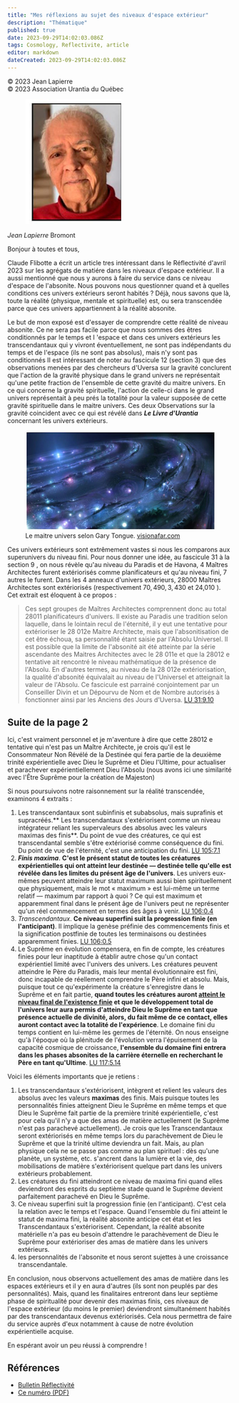 ```yaml
---
title: "Mes réflexions au sujet des niveaux d'espace extérieur"
description: "Thématique"
published: true
date: 2023-09-29T14:02:03.086Z
tags: Cosmology, Reflectivite, article
editor: markdown
dateCreated: 2023-09-29T14:02:03.086Z
---
```


<p class="v-card v-sheet theme--light grey lighten-3 px-2">© 2023 Jean Lapierre<br>© 2023 Association Urantia du Québec</p>

<figure id="Figure_1" class="image urantiapedia image-style-align-left">
<img src="/image/article/Reflectivite/Jean_Lapierre.jpg">
</figure>

_Jean Lapierre_
Bromont

Bonjour à toutes et tous,

Claude Flibotte a écrit un article tres intéressant dans le Réflectivité d'avril 2023 sur les agrégats de matiére dans les niveaux d'espace extérieur. II a aussi mentionné que nous y aurons à faire du service dans ce niveau d'espace de l'absonite. Nous pouvons nous questionner quand et à quelles conditions ces univers extérieurs seront habités ? Déjà, nous savons que là, toute la réalité (physique, mentale et spirituelle) est, ou sera transcendée parce que ces univers appartiennent à la réalité absonite.

Le but de mon exposé est d'essayer de comprendre cette réalité de niveau absonite. Ce ne sera pas facile parce que nous sommes des êtres conditionnés par le temps et I 'espace et dans ces univers extérieurs les transcendantaux qui y vivront éventuellement, ne sont pas indépendants du temps et de l'espace (ils ne sont pas absolus), mais n'y sont pas conditionnés II est intéressant de noter au fascicule 12 (section 3) que des observations menées par des chercheurs d'Uversa sur la gravité conclurent que l'action de la gravité physique dans le grand univers ne représentait qu'une petite fraction de l'ensemble de cette gravité du maitre univers. En ce qui concerne la gravité spirituelle, l'action de celle-ci dans le grand univers représentait à peu prés la totalité pour la valeur supposée de cette gravité spirituelle dans le maitre univers. Ces deux Observations sur la gravité coincident avec ce qui est révélé dans ***Le Livre d'Urantia*** concernant les univers extérieurs.
<br style="clear:both;"/>

<figure id="Figure_2" class="image urantiapedia">
<img src="/image/article/Reflectivite/2023_05/002.jpg">
<figcaption>Le maitre univers selon Gary Tongue. <a href="visionafar.com">visionafar.com</a></figcaption>
</figure>

Ces univers extérieurs sont extrêmement vastes si nous les comparons aux superunivers du niveau fini. Pour nous donner une idée, au fascicule 31 à la section 9 , on nous révèle qu'au niveau du Paradis et de Havona, 4 Maîtres Architectes furent extériorisés comme planificateurs et qu'au niveau fini, 7 autres le furent. Dans les 4 anneaux d'univers extérieurs, 28000 Maîtres Architectes sont extériorisés (respectivement $70,490,3,430$ et 24,010 ). Cet extrait est éloquent à ce propos :

> Ces sept groupes de Maîtres Architectes comprennent donc au total 28011 planificateurs d'univers. Il existe au Paradis une tradition selon laquelle, dans le lointain recul de l'éternité, il y eut une tentative pour extérioriser le 28 012e Maitre Architecte, mais que l'absonitisation de cet être échoua, sa personnalité étant saisie par l'Absolu Universel. Il est possible que la limite de l'absonité ait été atteinte par la série ascendante des Maitres Architectes avec le 28 011e et que la 28012 e tentative ait rencontré le niveau mathématique de la présence de l'Absolu. En d'autres termes, au niveau de la 28 012e extériorisation, la qualité d'absonité équivalait au niveau de l'Universel et atteignait la valeur de l'Absolu. Ce fascicule est parrainé conjointement par un Conseiller Divin et un Dépourvu de Nom et de Nombre autorisés à fonctionner ainsi par les Anciens des Jours d'Uversa. [LU 31:9.10](/fr/The_Urantia_Book/31#p9_10)

## Suite de la page 2

Ici, c'est vraiment personnel et je m'aventure à dire que cette 28012 e tentative qui n'est pas un Maître Architecte, je crois qu'il est le Consommateur Non Révélé de la Destinée qui fera partie de la deuxième trinité expérientielle avec Dieu le Suprême et Dieu l'Ultime, pour actualiser et parachever expérientiellement Dieu l'Absolu (nous avons ici une similarité avec l'Être Suprême pour la création de Majeston)

Si nous poursuivons notre raisonnement sur la réalité transcendée, examinons 4 extraits :

1. Les transcendantaux sont subinfinis et subabsolus, mais suprafinis et supracréés.** Les transcendantaux s'extériorisent comme un niveau intégrateur reliant les supervaleurs des absolus avec les valeurs maximas des finis**. Du point de vue des créatures, ce qui est transcendantal semble s'être extériorisé comme conséquence du fini. Du point de vue de l'éternité, c'est une anticipation du fini. [LU 105:7.1](/fr/The_Urantia_Book/105#p7_1)
2. ***Finis maxima***. **C'est le présent statut de toutes les créatures expérientielles qui ont atteint leur destinée — destinée telle qu'elle est révélée dans les limites du présent âge de l'univers**. Les univers eux-mêmes peuvent atteindre leur statut maximum aussi bien spirituellement que physiquement, mais le mot « maximum » est lui-même un terme relatif — maximum par rapport à quoi ? Ce qui est maximum et apparemment final dans le présent âge de l'univers peut ne représenter qu'un réel commencement en termes des âges à venir. [LU 106:0.4](/fr/The_Urantia_Book/106#p0_4)
3. _Transcendantaux_. **Ce niveau superfini suit la progression finie (en l'anticipant)**. Il implique la genèse préfinie des commencements finis et la signification postfinie de toutes les terminaisons ou destinées apparemment finies. [LU 106:0.5](/fr/The_Urantia_Book/106#p0_5)
4. Le Suprême en évolution compensera, en fin de compte, les créatures finies pour leur inaptitude à établir autre chose qu'un contact expérientiel limité avec l'univers des univers. Les créatures peuvent atteindre le Père du Paradis, mais leur mental évolutionnaire est fini, donc incapable de réellement comprendre le Père infini et absolu. Mais, puisque tout ce qu'expérimente la créature s'enregistre dans le Suprême et en fait partie, **quand toutes les créatures auront <ins>atteint le niveau final de l'existence finie</ins> et que le développement total de l'univers leur aura permis d'atteindre Dieu le Suprême en tant que présence actuelle de divinité, alors, du fait même de ce contact, elles auront contact avec la totalité de l'expérience**. Le domaine fini du temps contient en lui-même les germes de l'éternité. On nous enseigne qu'à l'époque où la plénitude de l'évolution verra l'épuisement de la capacité cosmique de croissance, **l'ensemble du domaine fini entrera dans les phases absonites de la carrière éternelle en recherchant le Père en tant qu'Ultime**. [LU 117:5.14](/fr/The_Urantia_Book/117#p5_14)

Voici les éléments importants que je retiens :

1. Les transcendantaux s'extériorisent, intègrent et relient les valeurs des absolus avec les valeurs **maximas** des finis. Mais puisque toutes les personnalités finies atteignent Dieu le Suprême en même temps et que Dieu le Suprême fait partie de la première trinité expérientielle, c'est pour cela qu'il n'y a que des amas de matière actuellement (le Suprême n'est pas parachevé actuellement). Je crois que les Transcendantaux seront extériorisés en même temps lors du parachèvement de Dieu le Suprême et que la trinité ultime deviendra un fait. Mais, au plan physique cela ne se passe pas comme au plan spirituel : dès qu'une planète, un système, etc. s'ancrent dans la lumière et la vie, des mobilisations de matière s'extériorisent quelque part dans les univers extérieurs probablement.
2. Les créatures du fini atteindront ce niveau de maxima fini quand elles deviendront des esprits du septième stade quand le Suprême devient parfaitement parachevé en Dieu le Suprême.
3. Ce niveau superfini suit la progression finie (en l'anticipant). C'est cela la relation avec le temps et l'espace. Quand l'ensemble du fini atteint le statut de maxima fini, la réalité absonite anticipe cet état et les Transcendantaux s'extériorisent. Cependant, la réalité absonite matérielle n'a pas eu besoin d'attendre le parachèvement de Dieu le Suprême pour extérioriser des amas de matière dans les univers extérieurs.
4. les personnalités de l'absonite et nous seront sujettes à une croissance transcendantale.

En conclusion, nous observons actuellement des amas de matière dans les espaces extérieurs et il y en aura d'autres (ils sont non peuplés par des personnalités). Mais, quand les finalitaires entreront dans leur septième phase de spiritualité pour devenir des maximas finis, ces niveaux de l'espace extérieur (du moins le premier) deviendront simultanément habités par des transcendantaux devenus extériorisés. Cela nous permettra de faire du service auprès d'eux notamment à cause de notre évolution expérientielle acquise.

En espérant avoir un peu réussi à comprendre !

## Références

- [Bulletin Réflectivité](https://www.urantia-quebec.ca/publications/reflectivite)
- [Ce numéro (PDF)](https://urantia-quebec.s3.ca-central-1.amazonaws.com/documents/Reflectivite/Reflectivite-mai-2023.pdf)